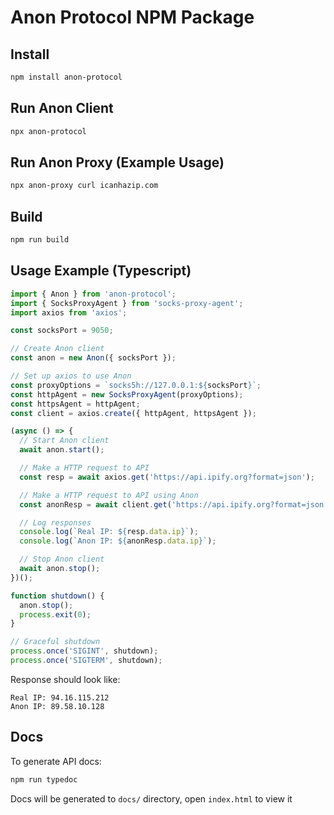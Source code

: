 # Anon Protocol NPM Package

## Install

```sh
npm install anon-protocol
```

## Run Anon Client

```sh
npx anon-protocol
```

## Run Anon Proxy (Example Usage)

```sh
npx anon-proxy curl icanhazip.com
```

## Build

```sh
npm run build
```

## Usage Example (Typescript)

```typescript
import { Anon } from 'anon-protocol';
import { SocksProxyAgent } from 'socks-proxy-agent';
import axios from 'axios';

const socksPort = 9050;

// Create Anon client
const anon = new Anon({ socksPort });

// Set up axios to use Anon
const proxyOptions = `socks5h://127.0.0.1:${socksPort}`;
const httpAgent = new SocksProxyAgent(proxyOptions);
const httpsAgent = httpAgent;
const client = axios.create({ httpAgent, httpsAgent });

(async () => {
  // Start Anon client
  await anon.start();

  // Make a HTTP request to API
  const resp = await axios.get('https://api.ipify.org?format=json');

  // Make a HTTP request to API using Anon
  const anonResp = await client.get('https://api.ipify.org?format=json');

  // Log responses
  console.log(`Real IP: ${resp.data.ip}`);
  console.log(`Anon IP: ${anonResp.data.ip}`);

  // Stop Anon client
  await anon.stop();
})();

function shutdown() {
  anon.stop();
  process.exit(0);
}

// Graceful shutdown
process.once('SIGINT', shutdown);
process.once('SIGTERM', shutdown);
```

Response should look like:

```
Real IP: 94.16.115.212
Anon IP: 89.58.10.128
```

## Docs

To generate API docs:

```sh
npm run typedoc
```

Docs will be generated to `docs/` directory, open `index.html` to view it